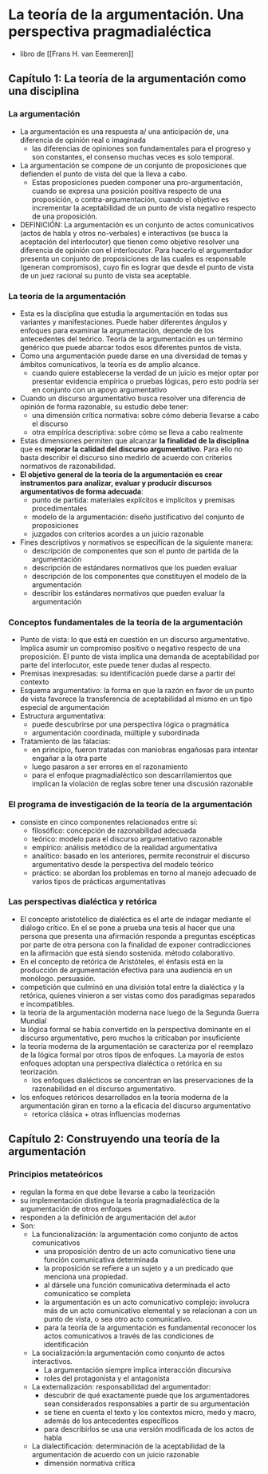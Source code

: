 # La teoría de la argumentación. Una perspectiva pragmadialéctica
- libro de [[Frans H. van Eeemeren]]
## Capítulo 1: La teoría de la argumentación como una disciplina
### La argumentación
- La argumentación es una respuesta a/ una anticipación de, una diferencia de opinión real o imaginada
  - las diferencias de opiniones son fundamentales para el progreso y son constantes, el consenso muchas veces es solo temporal.
- La argumentación se compone de un conjunto de proposiciones que defienden el punto de vista del que la lleva a cabo. 
  - Estas proposiciones pueden componer una pro-argumentación, cuando se expresa una posición positiva respecto de una proposición, o contra-argumentación, cuando el objetivo es incrementar la aceptabilidad de un punto de vista negativo respecto de una proposición.
- DEFINICIÓN:   La argumentación es un conjunto de actos comunicativos (actos de habla y otros no-verbales) e interactivos (se busca la aceptación del interlocutor) que tienen como objetivo resolver una diferencia de opinión con el interlocutor. Para hacerlo el argumentador presenta un conjunto de proposiciones de las cuales es responsable (generan compromisos), cuyo fin es lograr que desde el punto de vista de un juez racional su punto de vista sea aceptable.
### La teoría de la argumentación
- Esta es la disciplina que estudia la argumentación en todas sus variantes y manifestaciones. Puede haber diferentes ángulos y enfoques para examinar la argumentación, depende de los antecedentes del teórico. Teoría de la argumentación es un término genérico que puede abarcar todos esos diferentes puntos de vista.
- Como una argumentación puede darse en una diversidad de temas y ámbitos comunicativos, la teoría es de amplio alcance.
  - cuando quiere establecerse la verdad de un juicio es mejor optar por presentar evidencia  empírica o pruebas lógicas, pero esto podría ser en conjunto con un apoyo argumentativo
- Cuando un discurso argumentativo busca resolver una diferencia de opinión de forma razonable, su estudio debe tener:
  -  una dimensión crítica normativa: sobre cómo debería llevarse a cabo el discurso
  -  otra empírica descriptiva: sobre cómo se lleva a cabo realmente
- Estas dimensiones permiten que alcanzar **la finalidad de la disciplina** que es **mejorar la calidad del discurso argumentativo**. Para ello no basta describir el discurso sino medirlo de acuerdo con criterios normativos de razonabilidad.
- **El objetivo general de la teoría de la argumentación es crear instrumentos para analizar, evaluar y producir discursos argumentativos de forma adecuada**:
  - punto de partida: materiales explícitos e implícitos y premisas procedimentales
  - modelo de la argumentación: diseño justificativo del conjunto de proposiciones
  - juzgados con criterios acordes a un juicio razonable
- Fines descriptivos y normativos se especifican de la siguiente manera:
  - descripción de componentes que son el punto de partida de la argumentación
  - descripción de estándares normativos que los pueden evaluar
  - descripción de los componentes que constituyen el modelo de la argumentación
  - describir los estándares normativos que pueden evaluar la argumentación
### Conceptos fundamentales de la teoría de la argumentación
- Punto de vista: lo que está en cuestión en un discurso argumentativo. Implica asumir un compromiso positivo o negativo respecto de una proposición. El punto de vista implica una demanda de aceptabilidad por parte del interlocutor, este puede tener dudas al respecto.
- Premisas inexpresadas: su identificación puede darse a partir del contexto
- Esquema argumentativo: la forma en que la razón en favor de un punto de vista favorece la transferencia de aceptabilidad al mismo en un tipo especial de argumentación
- Estructura argumentativa:
  - puede descubrirse por una perspectiva lógica o pragmática
  - argumentación coordinada, múltiple y subordinada
- Tratamiento de las falacias: 
  - en principio, fueron tratadas con maniobras engañosas para intentar engañar a la otra parte
  - luego pasaron a ser errores en el razonamiento
  - para el enfoque pragmadialéctico son descarrilamientos que implican la violación de reglas sobre tener una discusión razonable
### El programa de investigación de la teoría de la argumentación
- consiste en cinco componentes relacionados entre sí:
  - filosófico: concepción de razonabilidad adecuada
  - teórico: modelo para el discurso argumentativo razonable
  - empírico: análisis metódico de la realidad argumentativa
  - analítico: basado en los anteriores, permite reconstruir el discurso argumentativo desde la perspectiva del modelo teórico
  - práctico: se abordan los problemas en torno al manejo adecuado de varios tipos de prácticas argumentativas
### Las perspectivas dialéctica y retórica
- El concepto aristotélico de dialéctica es el arte de indagar mediante el diálogo crítico. En el se pone a prueba una tesis al hacer que una persona que presenta una afirmación responda a preguntas escépticas por parte de otra persona con la finalidad de exponer contradicciones en la afirmación que está siendo sostenida. método colaborativo.
- En el concepto de retórica de Aristóteles, el énfasis está en la producción de argumentación efectiva para una audiencia en un monólogo. persuasión.
- competición que culminó en una división total entre la dialéctica y la retórica, quienes vinieron a ser vistas como dos paradigmas separados e incompatibles.
- la teoría de la argumentación moderna  nace luego de la Segunda Guerra Mundial
-  la lógica formal se había convertido en la perspectiva dominante en el discurso argumentativo, pero muchos la criticaban por insuficiente
-  la teoría moderna de la argumentación se caracteriza por el reemplazo de la lógica formal por otros tipos de enfoques. La mayoría de estos enfoques adoptan una perspectiva dialéctica o retórica en su teorización.
   -  los enfoques dialécticos se concentran en las preservaciones de la razonabilidad en el discurso argumentativo.
-  los enfoques retóricos desarrollados en la teoría moderna de la argumentación giran en torno a la eficacia del discurso argumentativo
   -  retorica clásica + otras influencias modernas
## Capítulo 2: Construyendo una teoría de la argumentación
### Principios metateóricos
- regulan la forma en que debe llevarse a cabo la teorización
- su implementación distingue la teoría pragmadialéctica de la argumentación de otros enfoques
- responden a la definición de argumentación del autor 
- Son:
  - La funcionalización: la argumentación como conjunto de actos comunicativos
    - una proposición dentro de un acto comunicativo tiene una función comunicativa determinada
    - la proposición se refiere a un sujeto y a un predicado que menciona una propiedad. 
    - al dársele una función comunicativa determinada el acto comunicatico se completa 
    - la argumentación es un acto comunicativo complejo: involucra más de un acto comunicativo elemental y se relacionan a con un punto de vista, o sea otro acto comunicativo.
    - para la teoría de la argumentación es fundamental reconocer los actos comunicativos a través de las condiciones de identificación 
  - La socialización:la argumentación como conjunto de actos interactivos. 
    - La argumentación siempre implica interacción discursiva 
    - roles del protagonista y el antagonista
  - La externalización: responsabilidad del argumentador:
    - descubrir de qué exactamente puede que los argumentadores sean considerados responsables a partir de su argumentación 
    - se tiene en cuenta el texto y los contextos micro, medo y macro, además de los antecedentes específicos
    - para describirlos se usa una versión modificada de los actos de habla
  - La dialectificación: determinación de la aceptabilidad de la argumentación de acuerdo con un juicio razonable
    - dimensión normativa crítica
